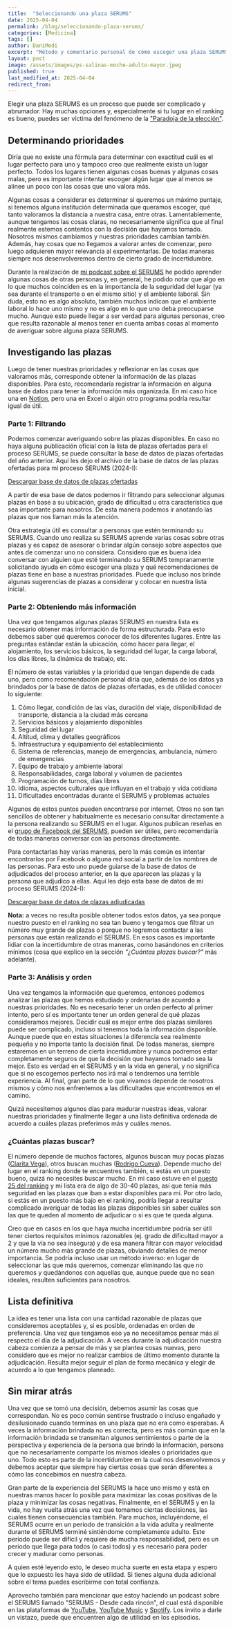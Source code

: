 ```yaml
---
title:  "Seleccionando una plaza SERUMS"
date: 2025-04-04
permalink: /blog/seleccionando-plaza-serums/
categories: [Medicina]
tags: []
author: DaniMedi
excerpt: "Método y comentario personal de cómo escoger una plaza SERUMS"
layout: post
image: /assets/images/ps-salinas-moche-adulto-mayor.jpeg
published: true
last_modified_at: 2025-04-04
redirect_from:
---
```

Elegir una plaza SERUMS es un proceso que puede ser complicado y abrumador. Hay muchas opciones y, especialmente si tu lugar en el ranking es bueno, puedes ser víctima del fenómeno de la ["Paradoja de la elección"](https://es.wikipedia.org/wiki/La_paradoja_de_la_elecci%C3%B3n).

## Determinando prioridades

Diría que no existe una fórmula para determinar con exactitud cuál es el lugar perfecto para uno y tampoco creo que realmente exista un lugar perfecto. Todos los lugares tienen algunas cosas buenas y algunas cosas malas, pero es importante intentar escoger algún lugar que al menos se alinee un poco con las cosas que uno valora más.

Algunas cosas a considerar es determinar si queremos un máximo puntaje, si tenemos alguna institución determinada que queramos escoger, qué tanto valoramos la distancia a nuestra casa, entre otras. Lamentablemente, aunque tengamos las cosas claras, no necesariamente significa que al final realmente estemos contentos con la decisión que hayamos tomado. Nosotros mismos cambiamos y nuestras prioridades cambian también. Además, hay cosas que no llegamos a valorar antes de comenzar, pero luego adquieren mayor relevancia al experimentarlas. De todas maneras siempre nos desenvolveremos dentro de cierto grado de incertidumbre.

Durante la realización de [mi podcast sobre el SERUMS](https://youtube.com/playlist?list=PLiR4mMxzSHWgkxuhJ1kJAxUWqtDfO-PXa&si=3Kq2qxKUzTQAfgRv) he podido aprender algunas cosas de otras personas y, en general, he podido notar que algo en lo que muchos coinciden es en la importancia de la seguridad del lugar (ya sea durante el transporte o en el mismo sitio) y el ambiente laboral. Sin duda, esto no es algo absoluto, también muchos indican que el ambiente laboral lo hace uno mismo y no es algo en lo que uno deba preocuparse mucho. Aunque esto puede llegar a ser verdad para algunas personas, creo que resulta razonable al menos tener en cuenta ambas cosas al momento de averiguar sobre alguna plaza SERUMS.

## Investigando las plazas

Luego de tener nuestras prioridades y reflexionar en las cosas que valoramos más, corresponde obtener la información de las plazas disponibles. Para esto, recomendaría registrar la información en alguna base de datos para tener la información más organizada. En mi caso hice una en [Notion](https://www.notion.so/), pero una en Excel o algún otro programa podría resultar igual de útil.

### Parte 1: Filtrando

Podemos comenzar averiguando sobre las plazas disponibles. En caso no haya alguna publicación oficial con la lista de plazas ofertadas para el proceso SERUMS, se puede consultar la base de datos de plazas ofertadas del año anterior. Aquí les dejo el archivo de la base de datos de las plazas ofertadas para mi proceso SERUMS (2024-I):

[<i class="fa-solid fa-download"></i> Descargar base de datos de plazas ofertadas](/assets/data/serums-2024-i-remunerado-plazas-ofertadas.xlsx)

A partir de esa base de datos podemos ir filtrando para seleccionar algunas plazas en base a su ubicación, grado de dificultad u otra característica que sea importante para nosotros. De esta manera podemos ir anotando las plazas que nos llaman más la atención.

Otra estrategia útil es consultar a personas que estén terminando su SERUMS. Cuando uno realiza su SERUMS aprende varias cosas sobre otras plazas y es capaz de asesorar o brindar algún consejo sobre aspectos que antes de comenzar uno no considera. Considero que es buena idea conversar con alguien que esté terminando su SERUMS tempranamente solicitando ayuda en cómo escoger una plaza y qué recomendaciones de plazas tiene en base a nuestras prioridades. Puede que incluso nos brinde algunas sugerencias de plazas a considerar y colocar en nuestra lista inicial.

### Parte 2: Obteniendo más información

Una vez que tengamos algunas plazas SERUMS en nuestra lista es necesario obtener más información de forma estructurada. Para esto debemos saber qué queremos conocer de los diferentes lugares. Entre las preguntas estándar están la ubicación, cómo hacer para llegar, el alojamiento, los servicios básicos, la seguridad del lugar, la carga laboral, los días libres, la dinámica de trabajo, etc.

El número de estas variables y la prioridad que tengan depende de cada uno, pero como recomendación personal diría que, además de los datos ya brindados por la base de datos de plazas ofertadas, es de utilidad conocer lo siguiente:

1. Cómo llegar, condición de las vías, duración del viaje, disponibilidad de transporte, distancia a la ciudad más cercana
2. Servicios básicos y alojamiento disponibles
3. Seguridad del lugar
4. Altitud, clima y detalles geográficos
5. Infraestructura y equipamiento del establecimiento
6. Sistema de referencias, manejo de emergencias, ambulancia, número de emergencias
7. Equipo de trabajo y ambiente laboral
8. Responsabilidades, carga laboral y volumen de pacientes
9. Programación de turnos, días libres
10. Idioma, aspectos culturales que influyan en el trabajo y vida cotidiana
11. Dificultades encontradas durante el SERUMS y problemas actuales

Algunos de estos puntos pueden encontrarse por internet. Otros no son tan sencillos de obtener y habitualmente es necesario consultar directamente a la persona realizando su SERUMS en el lugar. Algunos publican reseñas en el [grupo de Facebook del SERUMS](https://www.facebook.com/share/g/166gN3rw2k/), pueden ser útiles, pero recomendaría de todas maneras conversar con las personas directamente.

Para contactarlas hay varias maneras, pero la más común es intentar encontrarlos por Facebook o alguna red social a partir de los nombres de las personas. Para esto uno puede guiarse de la base de datos de adjudicados del proceso anterior, en la que aparecen las plazas y la persona que adjudico a ellas. Aquí les dejo esta base de datos de mi proceso SERUMS (2024-I):

[<i class="fa-solid fa-download"></i> Descargar base de datos de plazas adjudicadas](/assets/data/serums-2024-i-remunerado-adjudicados.xlsx)

**Nota:** a veces no resulta posible obtener todos estos datos, ya sea porque nuestro puesto en el ranking no sea tan bueno y tengamos que filtrar un número muy grande de plazas o porque no logremos contactar a las personas que están realizando el SERUMS. En esos casos es importante lidiar con la incertidumbre de otras maneras, como basándonos en criterios mínimos (cosa que explico en la sección *"¿Cuántas plazas buscar?"* más adelante).

### Parte 3: Análisis y orden

Una vez tengamos la información que queremos, entonces podemos analizar las plazas que hemos estudiado y ordenarlas de acuerdo a nuestras prioridades. No es necesario tener un orden perfecto al primer intento, pero sí es importante tener un orden general de qué plazas consideramos mejores. Decidir cuál es mejor entre dos plazas similares puede ser complicado, incluso si tenemos toda la información disponible. Aunque puede que en estas situaciones la diferencia sea realmente pequeña y no importe tanto la decisión final. De todas maneras, siempre estaremos en un terreno de cierta incertidumbre y nunca podremos estar completamente seguros de que la decisión que hayamos tomado sea la mejor. Esto es verdad en el SERUMS y en la vida en general, y no significa que si no escogemos perfecto nos irá mal o tendremos una terrible experiencia. Al final, gran parte de lo que vivamos depende de nosotros mismos y cómo nos enfrentemos a las dificultades que encontremos en el camino.

Quizá necesitemos algunos días para madurar nuestras ideas, valorar nuestras prioridades y finalmente llegar a una lista definitiva ordenada de acuerdo a cuáles plazas preferimos más y cuáles menos.

### ¿Cuántas plazas buscar?

El número depende de muchos factores, algunos buscan muy pocas plazas ([Clarita Vega](https://youtu.be/0SMSiMu4f6E?si=aTk1C-MBM2Bxqeta)), otros buscan muchas ([Rodrigo Cueva](https://youtu.be/3r_2PiIUQUs?si=VL5OStsoeve6hzzU)). Depende mucho del lugar en el ranking donde te encuentres también, si estás en un puesto bueno, quizá no necesites buscar mucho. En mi caso estuve en el [puesto 25 del ranking](https://www.gob.pe/institucion/minsa/informes-publicaciones/5477157-lista-de-profesionales-aptos-de-la-modalidad-remunerada-por-orden-de-merito-2024-i) y mi lista era de algo de 30-40 plazas, así que tenía más seguridad en las plazas que iban a estar disponibles para mí. Por otro lado, si estás en un puesto más bajo en el ranking, podría llegar a resultar complicado averiguar de todas las plazas disponibles sin saber cuáles son las que te queden al momento de adjudicar o si es que te queda alguna.

Creo que en casos en los que haya mucha incertidumbre podría ser útil tener ciertos requisitos mínimos razonables (ej. grado de dificultad mayor a 2 y que la vía no sea insegura) y de esa manera filtrar con mayor velocidad un número mucho más grande de plazas, obviando detalles de menor importancia. Se podría incluso usar un método inverso: en lugar de seleccionar las que más queremos, comenzar eliminando las que no queremos y quedándonos con aquellas que, aunque puede que no sean ideales, resulten suficientes para nosotros.

## Lista definitiva

La idea es tener una lista con una cantidad razonable de plazas que consideremos aceptables y, si es posible, ordenadas en orden de preferencia. Una vez que tengamos eso ya no necesitamos pensar más al respecto el día de la adjudicación. A veces durante la adjudicación nuestra cabeza comienza a pensar de más y se plantea cosas nuevas, pero considero que es mejor no realizar cambios de último momento durante la adjudicación. Resulta mejor seguir el plan de forma mecánica y elegir de acuerdo a lo que tengamos planeado.

## Sin mirar atrás

Una vez que se tomó una decisión, debemos asumir las cosas que correspondan. No es poco común sentirse frustrado o incluso engañado y desilusionado cuando terminas en una plaza que no era como esperabas. A veces la información brindada no es correcta, pero es más común que en la información brindada se transmitan algunos sentimientos o parte de la perspectiva y experiencia de la persona que brindó la información, persona que no necesariamente comparte los mismos ideales o prioridades que uno. Todo esto es parte de la incertidumbre en la cual nos desenvolvemos y debemos aceptar que siempre hay ciertas cosas que serán diferentes a cómo las concebimos en nuestra cabeza.

Gran parte de la experiencia del SERUMS la hace uno mismo y está en nuestras manos hacer lo posible para maximizar las cosas positivas de la plaza y minimizar las cosas negativas. Finalmente, en el SERUMS y en la vida, no hay vuelta atrás una vez que tomamos ciertas decisiones, las cuales tienen consecuencias también. Para muchos, incluyéndome, el SERUMS ocurre en un periodo de transición a la vida adulta y realmente durante el SERUMS terminé sintiéndome completamente adulto. Este periodo puede ser difícil y requiere de mucha responsabilidad, pero es un periodo que llega para todos (o casi todos) y es necesario para poder crecer y madurar como personas.

A quien esté leyendo esto, le deseo mucha suerte en esta etapa y espero que lo expuesto les haya sido de utilidad. Si tienes alguna duda adicional sobre el tema puedes escribirme con total confianza.

Aprovecho también para mencionar que estoy haciendo un podcast sobre el SERUMS llamado "SERUMS - Desde cada rincón", el cual está disponible en las plataformas de [YouTube](https://youtube.com/playlist?list=PLiR4mMxzSHWgkxuhJ1kJAxUWqtDfO-PXa&si=3Kq2qxKUzTQAfgRv), [YouTube Music](https://music.youtube.com/playlist?list=PLiR4mMxzSHWgkxuhJ1kJAxUWqtDfO-PXa&si=zhMKyNgdKEIueCG3) y [Spotify](https://open.spotify.com/show/5zKn2IuA8PAWdPmB3RcqJn?si=80d9db946e994a4b). Los invito a darle un vistazo, puede que encuentren algo de utilidad en los episodios.
